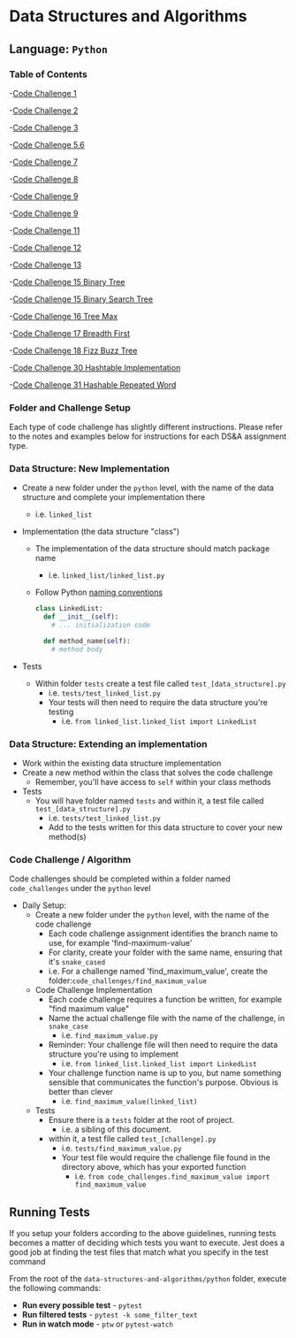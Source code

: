 # Data Structures and Algorithms

## Language: `Python`

### Table of Contents

-[Code Challenge 1](/docs/list_reverse/Code-Challenge-01.jpg)

-[Code Challenge 2](/docs/list_insert_shift/Code-Challenge-02.jpg)

-[Code Challenge 3](/docs/list_binary_search/Code-Challenge-03.jpg)

-[Code Challenge 5,6](/data_structures/linked_list.py)

-[Code Challenge 7](/docs/linked_list_kth/Whiteboard-Code-Challenge-07.jpg)

-[Code Challenge 8](/docs/linked_list_zip/Whiteboard-Code-Challenge-08.jpg)

-[Code Challenge 9](/data_structures/queue.py)

-[Code Challenge 9](/data_structures/stack.py)

-[Code Challenge 11](/docs/stack_queue_pseudo/stack-queue-pseduo.jpg)

-[Code Challenge 12](/docs/stack_queue_animal_shelter/Stack-Queue-Animal-Shelter.jpg)

-[Code Challenge 13](/docs/stack_queue_brackets/stacks-queues-brackets.jpg)

-[Code Challenge 15 Binary Tree](/data_structures/binary_tree.py)

-[Code Challenge 15 Binary Search Tree](/data_structures/binary_search_tree.py)

-[Code Challenge 16 Tree Max](/docs/tree_max/Binary_Tree_Max_Value.jpg)

-[Code Challenge 17 Breadth First](/docs/tree_breadth_first/Tree_Breadth_First.jpg)

-[Code Challenge 18 Fizz Buzz Tree](/docs/tree_fizz_buzz/tree-fizz-buzz.jpg)

-[Code Challenge 30 Hashtable Implementation](/data_structures/hashtable.py)

-[Code Challenge 31 Hashable Repeated Word](docs/hashtable_repeated_word/hashtable_repeated_word_whiteboard.jpg)



### Folder and Challenge Setup

Each type of code challenge has slightly different instructions. Please refer to the notes and examples below for instructions for each DS&A assignment type.

### Data Structure: New Implementation

- Create a new folder under the `python` level, with the name of the data structure and complete your implementation there
  - i.e. `linked_list`
- Implementation (the data structure "class")
  - The implementation of the data structure should match package name
    - i.e. `linked_list/linked_list.py`
  - Follow Python [naming conventions](https://www.python.org/dev/peps/pep-0008/#naming-conventions)

    ```python
    class LinkedList:
      def __init__(self):
        # ... initialization code

      def method_name(self):
        # method body
    ```

- Tests
  - Within folder `tests` create a test file called `test_[data_structure].py`
    - i.e. `tests/test_linked_list.py`
    - Your tests will then need to require the data structure you're testing
      - i.e. `from linked_list.linked_list import LinkedList`

### Data Structure: Extending an implementation

- Work within the existing data structure implementation
- Create a new method within the class that solves the code challenge
  - Remember, you'll have access to `self` within your class methods
- Tests
  - You will have folder named `tests` and within it, a test file called `test_[data_structure].py`
    - i.e. `tests/test_linked_list.py`
    - Add to the tests written for this data structure to cover your new method(s)

### Code Challenge / Algorithm

Code challenges should be completed within a folder named `code_challenges` under the `python` level

- Daily Setup:
  - Create a new folder under the `python` level, with the name of the code challenge
    - Each code challenge assignment identifies the branch name to use, for example 'find-maximum-value'
    - For clarity, create your folder with the same name, ensuring that it's `snake_cased`
    - i.e. For a challenge named 'find_maximum_value', create the folder:`code_challenges/find_maximum_value`
  - Code Challenge Implementation
    - Each code challenge requires a function be written, for example "find maximum value"
    - Name the actual challenge file with the name of the challenge, in `snake_case`
      - i.e. `find_maximum_value.py`
    - Reminder: Your challenge file will then need to require the data structure you're using to implement
      - i.e. `from linked_list.linked_list import LinkedList`
    - Your challenge function name is up to you, but name something sensible that communicates the function's purpose. Obvious is better than clever
      - i.e. `find_maximum_value(linked_list)`
  - Tests
    - Ensure there is a `tests` folder at the root of project.
      - i.e. a sibling of this document.
    - within it, a test file called `test_[challenge].py`
      - i.e. `tests/find_maximum_value.py`
      - Your test file would require the challenge file found in the directory above, which has your exported function
        - i.e. `from code_challenges.find_maximum_value import find_maximum_value`

## Running Tests

If you setup your folders according to the above guidelines, running tests becomes a matter of deciding which tests you want to execute.  Jest does a good job at finding the test files that match what you specify in the test command

From the root of the `data-structures-and-algorithms/python` folder, execute the following commands:

- **Run every possible test** - `pytest`
- **Run filtered tests** - `pytest -k some_filter_text`
- **Run in watch mode** - `ptw` or `pytest-watch`
